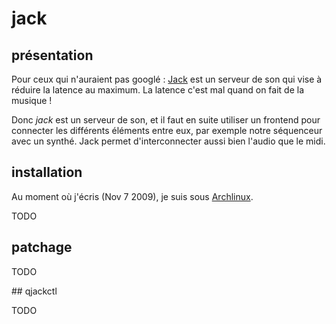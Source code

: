 # jack

## présentation

Pour ceux qui n'auraient pas googlé : [Jack](http://jackaudio.org/) est un
serveur de son qui vise à réduire la latence au maximum. La latence c'est
mal quand on fait de la musique !  

Donc _jack_ est un serveur de son, et il faut en suite utiliser un frontend
pour connecter les différents éléments entre eux, par exemple notre séquenceur
avec un synthé. Jack permet d'interconnecter aussi bien l'audio que le midi.



## installation

Au moment où j'écris (Nov 7 2009), je suis sous
[Archlinux](/informatique/mao/archlinux.html).

TODO



## patchage

TODO



## qjackctl

TODO

